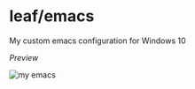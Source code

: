 # leaf/emacs

My custom emacs configuration for Windows 10

*Preview*

![my emacs](https://user-images.githubusercontent.com/88297211/134631388-c7039860-4f10-4843-a6d0-d7d31f856437.PNG)
